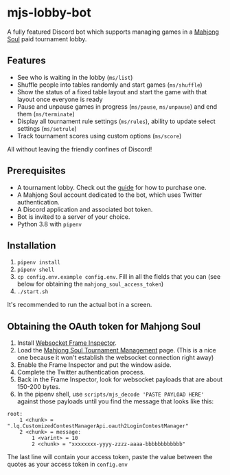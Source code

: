 # mjs-lobby-bot

A fully featured Discord bot which supports managing games in a [Mahjong Soul] paid tournament lobby.

[Mahjong Soul]: https://mahjongsoul.yo-star.com

## Features

* See who is waiting in the lobby (`ms/list`)
* Shuffle people into tables randomly and start games (`ms/shuffle`)
* Show the status of a fixed table layout and start the game with that layout once everyone is ready
* Pause and unpause games in progress (`ms/pause`, `ms/unpause`) and end them (`ms/terminate`)
* Display all tournament rule settings (`ms/rules`), ability to update select settings (`ms/setrule`)
* Track tournament scores using custom options (`ms/score`)

All without leaving the friendly confines of Discord!

## Prerequisites

* A tournament lobby. Check out the [guide] for how to purchase one.
* A Mahjong Soul account dedicated to the bot, which uses Twitter authentication.
* A Discord application and associated bot token.
* Bot is invited to a server of your choice.
* Python 3.8 with `pipenv`

[guide]: https://docs.google.com/document/d/15MW4yLDGqpc8FjySEqYmHFyUAq5mJWW8PtQwG-Hdw3s/edit

## Installation

1. `pipenv install`
1. `pipenv shell`
1. `cp config.env.example config.env`. Fill in all the fields that you can (see below for obtaining the `mahjong_soul_access_token`)
1. `./start.sh`

It's recommended to run the actual bot in a screen.

## Obtaining the OAuth token for Mahjong Soul

1. Install [Websocket Frame Inspector].
1. Load the [Mahjong Soul Tournament Management] page. (This is a nice one because it won't establish the websocket connection right away)
1. Enable the Frame Inspector and put the window aside.
1. Complete the Twitter authentication process.
1. Back in the Frame Inspector, look for websocket payloads that are about 150-200 bytes.
1. In the pipenv shell, use `scripts/mjs_decode 'PASTE PAYLOAD HERE'` against those payloads until you find the message that looks like this:

```
root:
    1 <chunk> = ".lq.CustomizedContestManagerApi.oauth2LoginContestManager"
    2 <chunk> = message:
        1 <varint> = 10
        2 <chunk> = "xxxxxxxx-yyyy-zzzz-aaaa-bbbbbbbbbbbb"
```

The last line will contain your access token, paste the value between the quotes as your access token in `config.env`

[Websocket Frame Inspector]: https://chrome.google.com/webstore/detail/websocket-frame-inspector/nlajeopfbepekemjhkjcbbnencojpaae?hl=en
[Mahjong Soul Tournament Management]: https://mahjongsoul.tournament.yo-star.com/dhs/index.html
